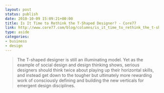 ```yaml
---
layout: post
status: publish
date: 2010-10-09 15:09:21+00:00
title: Is It Time to Rethink the T-Shaped Designer? - Core77
link: http://www.core77.com/blog/columns/is_it_time_to_rethink_the_t-shaped_designer_17426.asp
type: aside
categories:
- business
- design
---
```


> The T-shaped designer is still an illuminating model. Yet as the example of social design and design thinking shows, serious designers should think twice about playing up their horizontal skills, and instead get down to the tougher but ultimately more rewarding work of consciously defining and building the new verticals for emergent design disciplines.
